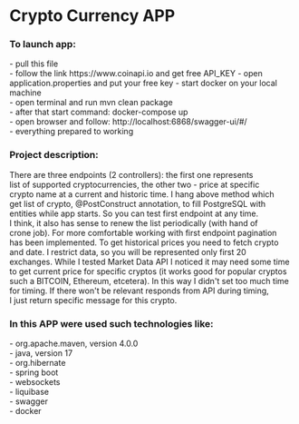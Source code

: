 # Crypto Currency APP

<h3>To launch app:</h3>
- pull this file <br>
- follow the link https://www.coinapi.io and get free API_KEY
- open application.properties and put your free key
- start docker on your local machine <br>
- open terminal and run mvn clean package <br>
- after that start command: docker-compose up <br>
- open browser and follow: http://localhost:6868/swagger-ui/#/ <br>
- everything prepared to working<br>

<h3>Project description:</h3>
There are three endpoints (2 controllers): the first one represents <br>
list of supported cryptocurrencies, the other two - price at specific <br>
crypto name at a current and historic time. I hang above method which <br>
get list of crypto, @PostConstruct annotation, to fill PostgreSQL with <br>
entities while app starts. So you can test first endpoint at any time. <br>
I think, it also has sense to renew the list periodically (with hand of <br>
crone job). For more comfortable working with first endpoint pagination <br>
has been implemented. To get historical prices you need to fetch crypto <br>
and date. I restrict data, so you will be represented only first 20 <br>
exchanges. While I tested Market Data API I noticed it may need some time <br>
to get current price for specific cryptos (it works good for popular cryptos <br>
such a BITCOIN, Ethereum, etcetera). In this way I didn't set too much time <br>
for timing. If there won't be relevant responds from API during timing, <br>
I just return specific message for this crypto.

<h3>In this APP were used such technologies like:</h3>
- org.apache.maven, version 4.0.0<br>
- java, version 17 <br>
- org.hibernate <br>
- spring boot <br>
- websockets <br>
- liquibase <br>
- swagger <br>
- docker <br>
